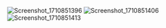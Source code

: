 ![Screenshot_1710851396](https://github.com/FaizalBajee/E-commerce-/assets/161807564/b3377e29-e53e-4c94-9a48-701d2a0c39f6)
![Screenshot_1710851406](https://github.com/FaizalBajee/E-commerce-/assets/161807564/40d00f7c-9a72-4997-aa2e-4dc0002b2363)
![Screenshot_1710851413](https://github.com/FaizalBajee/E-commerce-/assets/161807564/7912d780-a84f-4775-adde-c418c05ef76c)
